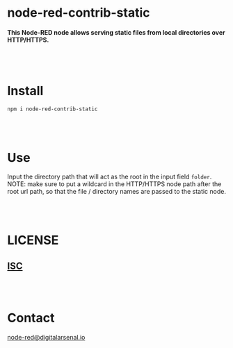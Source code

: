# node-red-contrib-static

#### This Node-RED node allows serving static files from local directories over HTTP/HTTPS.

<br/>
<br/>

# Install

`npm i node-red-contrib-static`

<br/>
<br/>

# Use

Input the directory path that will act as the root in the input field `folder`. NOTE: make sure to put a wildcard in the HTTP/HTTPS node path after the root url path, so that the file / directory names are passed to the static node.

<br/>
<br/>

# LICENSE

## [ISC](https://opensource.org/licenses/ISC)

<br/>
<br/>

# Contact

[node-red@digitalarsenal.io](mailto:node-red@digitalarsenal.io)
